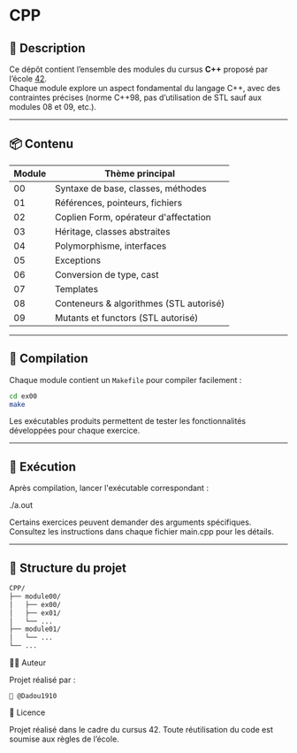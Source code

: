 # CPP

## 📌 Description

Ce dépôt contient l’ensemble des modules du cursus **C++** proposé par l’école [42](https://42.fr).  
Chaque module explore un aspect fondamental du langage C++, avec des contraintes précises (norme C++98, pas d’utilisation de STL sauf aux modules 08 et 09, etc.).

---

## 📦 Contenu

| Module | Thème principal                     |
|--------|-------------------------------------|
| 00     | Syntaxe de base, classes, méthodes  |
| 01     | Références, pointeurs, fichiers     |
| 02     | Coplien Form, opérateur d'affectation |
| 03     | Héritage, classes abstraites        |
| 04     | Polymorphisme, interfaces           |
| 05     | Exceptions                          |
| 06     | Conversion de type, cast            |
| 07     | Templates                           |
| 08     | Conteneurs & algorithmes (STL autorisé) |
| 09     | Mutants et functors (STL autorisé)  |

---

## 🔧 Compilation

Chaque module contient un `Makefile` pour compiler facilement :

```bash
cd ex00
make
```
Les exécutables produits permettent de tester les fonctionnalités développées pour chaque exercice.

---

## 🧪 Exécution

Après compilation, lancer l'exécutable correspondant :

./a.out

Certains exercices peuvent demander des arguments spécifiques. Consultez les instructions dans chaque fichier main.cpp pour les détails.

---

## 📁 Structure du projet
```bash
CPP/
├── module00/
│   ├── ex00/
│   ├── ex01/
│   └── ...
├── module01/
│   └── ...
└── ...
```

👨‍💻 Auteur

Projet réalisé par :

    👤 @Dadou1910

📄 Licence

Projet réalisé dans le cadre du cursus 42.
Toute réutilisation du code est soumise aux règles de l’école.

